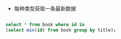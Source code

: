 * 每种类型获取一条最新数据

```sql

select * from book where id in
(select min(id) from book group by title);
```
